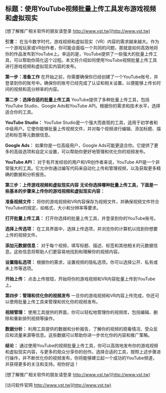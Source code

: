 ## **标题：使用YouTube视频批量上传工具发布游戏视频和虚拟现实**

[想了解推广相关软件的朋友请登录 http://www.vst.tw](http://www.vst.tw)

**引言：**
在当今数字时代，游戏视频和虚拟现实（VR）内容的需求越来越大。作为一个游戏玩家或VR创作者，你可能会面临一个共同的问题，那就是如何高效地将你的作品发布到YouTube上。幸运的是，YouTube提供了一些强大的批量上传工具，可以帮助你简化这个过程。本文将介绍如何使用YouTube视频批量上传工具进行游戏视频和虚拟现实内容的发布。

**第一步：准备工作**
在开始之前，你需要确保你已经创建了一个YouTube账号，并登录到你的账号中。确保你的账号已经完成了认证和相关设置，以便能够上传长时间的视频和高分辨率的内容。

**第二步：选择合适的批量上传工具**
YouTube提供了多种批量上传工具，包括YouTube Studio、Google Ads和YouTube API。根据你的需求和技术水平，选择适合你的工具。

**YouTube Studio：**
YouTube Studio是一个强大而直观的工具，适用于初学者和中级用户。它使你能够批量上传视频文件，并对每个视频进行编辑、添加标题、描述和标签等元数据信息。

**Google Ads：**
如果你是一位高级用户，Google Ads可能更适合你。它提供了更多的高级选项和自定义设置，可以帮助你更好地管理和优化你的视频发布。

**YouTube API：**
对于有开发经验的用户和VR创作者来说，YouTube API是一个非常强大的工具。它允许你通过编写代码来自动化上传和管理视频，以及获取更多精确的数据和分析报告。

**第三步：上传游戏视频和虚拟现实内容**
**无论你选择哪种批量上传工具，下面是一些基本的步骤来上传你的游戏视频和虚拟现实内容：**

**准备视频文件：**
将你的游戏视频和VR内容保存为视频文件，并确保视频文件符合YouTube的规定，如格式、大小和分辨率等要求。

**打开批量上传工具：**
打开你选择的批量上传工具，并登录到你的YouTube账号。

**选择上传选项：**
在工具界面中，选择上传选项，并浏览你的计算机以找到你想要上传的视频文件。

**添加元数据信息：**
对于每个视频，填写标题、描述、标签和其他相关的元数据信息。这些信息将帮助人们更容易地找到和理解你的视频内容。

**设置隐私选项：**
根据你的需求，设置视频的隐私选项。你可以选择公开、私有或未上市等选项。

**开始上传：**
点击上传按钮，开始将你的游戏视频和VR内容批量上传到YouTube上。

**第四步：管理和优化你的视频发布**
一旦你的游戏视频和VR内容上传完成，你还可以使用批量上传工具来管理和优化你的视频发布。

**视频管理：**
使用工具提供的界面，你可以轻松地管理你的视频库，包括编辑、删除和重新排列视频等操作。

**数据分析：**
利用工具提供的数据和分析报告，了解你的视频的观看情况、受众反应和流量来源等信息。这些数据可以帮助你进一步优化你的内容和推广策略。

**结论：**
通过使用YouTube的视频批量上传工具，你可以高效地发布你的游戏视频和虚拟现实内容，与更多的观众分享你的创作。选择合适的工具，按照上述步骤进行操作，并不断优化你的视频发布，你将能够建立起一个成功的YouTube频道，并获得更多的关注和支持。祝你好运！

[想了解推广相关软件的朋友请登录 http://www.vst.tw](http://www.vst.tw)


[访问软件官网 http://www.vst.tw](http://www.vst.tw)

